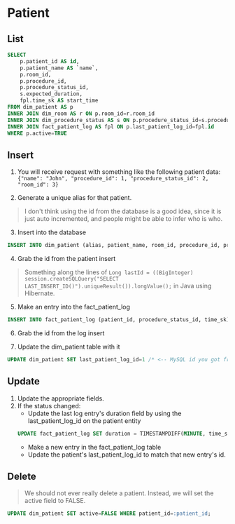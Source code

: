 # Patient

## List
```SQL
SELECT
    p.patient_id AS id,
    p.patient_name AS `name`,
    p.room_id,
    p.procedure_id,
    p.procedure_status_id,
    s.expected_duration,
    fpl.time_sk AS start_time
FROM dim_patient AS p
INNER JOIN dim_room AS r ON p.room_id=r.room_id
INNER JOIN dim_procedure_status AS s ON p.procedure_status_id=s.procedure_status_id 
INNER JOIN fact_patient_log AS fpl ON p.last_patient_log_id=fpl.id 
WHERE p.active=TRUE
```

## Insert

1. You will receive request with something like the following patient data: `{"name": "John", "procedure_id": 1, "procedure_status_id": 2, "room_id": 3}`

2. Generate a unique alias for that patient. 
> I don't think using the id from the database 
is a good idea, since it is just auto incremented, 
and people might be able to infer who is who.

3. Insert into the database
```SQL 
INSERT INTO dim_patient (alias, patient_name, room_id, procedure_id, procedure_status_id) VALUES ("PA234", "John", 3, 1, 2)
```

4. Grab the id from the patient insert

> Something along the lines of `Long lastId = ((BigInteger) session.createSQLQuery("SELECT LAST_INSERT_ID()").uniqueResult()).longValue();` in Java using Hibernate.

5. Make an entry into the fact_patient_log
```SQL
INSERT INTO fact_patient_log (patient_id, procedure_status_id, time_sk) VALUES (1, /* <-- MySQL id you got from the patient insert */, 2, NOW())
```

6. Grab the id from the log insert

7. Update the dim_patient table with it
```SQL
UPDATE dim_patient SET last_patient_log_id=1 /* <-- MySQL id you got from the log insert */ WHERE patient_id=1 /* <-- MySQL id you got from the patient insert */
```

## Update
1. Update the appropriate fields.
2. If the status changed:
   - Update the last log entry's duration field by using the last_patient_log_id on the patient entity
    ```SQL
    UPDATE fact_patient_log SET duration = TIMESTAMPDIFF(MINUTE, time_sk, NOW()) WHERE id=:last_patient_log_id /* <-- that would be the current last_patient_log_id */
    ```
   - Make a new entry in the fact_patient_log table
   - Update the patient's last_patient_log_id to match that new entry's id.

## Delete
> We should not ever really delete a patient. Instead, we will set the active field to FALSE.

```SQL
UPDATE dim_patient SET active=FALSE WHERE patient_id=:patient_id;
```